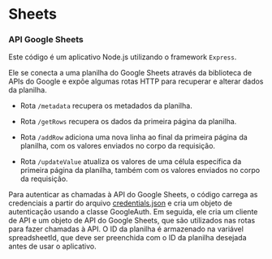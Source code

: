 # Sheets
 
### API Google Sheets

 
Este código é um aplicativo Node.js utilizando o framework `Express`. 

Ele se conecta a uma planilha do Google Sheets através da biblioteca de APIs do Google e expõe algumas rotas HTTP para recuperar e alterar dados da planilha.

- Rota `/metadata` recupera os metadados da planilha. 

- Rota `/getRows` recupera os dados da primeira página da planilha. 

- Rota `/addRow` adiciona uma nova linha ao final da primeira página da planilha, com os valores enviados no corpo da requisição. 

- Rota `/updateValue` atualiza os valores de uma célula específica da primeira página da planilha, também com os valores enviados no corpo da requisição.

Para autenticar as chamadas à API do Google Sheets, o código carrega as credenciais a partir do arquivo [credentials.json](https://developers.google.com/sheets/api/quickstart/go#enable_the_api) e cria um objeto de autenticação usando a classe GoogleAuth. Em seguida, ele cria um cliente de API e um objeto de API do Google Sheets, que são utilizados nas rotas para fazer chamadas à API. O ID da planilha é armazenado na variável spreadsheetId, que deve ser preenchida com o ID da planilha desejada antes de usar o aplicativo.

